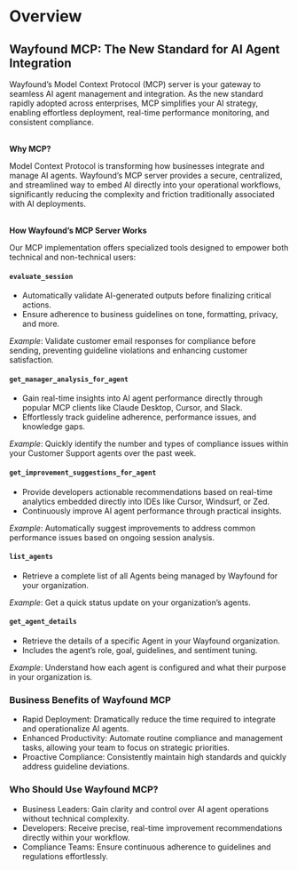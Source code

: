 # Overview

## Wayfound MCP: The New Standard for AI Agent Integration

Wayfound’s Model Context Protocol (MCP) server is your gateway to seamless AI agent management and integration. As the new standard rapidly adopted across enterprises, MCP simplifies your AI strategy, enabling effortless deployment, real-time performance monitoring, and consistent compliance.

\
**Why MCP?**

Model Context Protocol is transforming how businesses integrate and manage AI agents. Wayfound’s MCP server provides a secure, centralized, and streamlined way to embed AI directly into your operational workflows, significantly reducing the complexity and friction traditionally associated with AI deployments.

\
**How Wayfound’s MCP Server Works**

Our MCP implementation offers specialized tools designed to empower both technical and non-technical users:

#### `evaluate_session`

* Automatically validate AI-generated outputs before finalizing critical actions.
* Ensure adherence to business guidelines on tone, formatting, privacy, and more.

_Example_: Validate customer email responses for compliance before sending, preventing guideline violations and enhancing customer satisfaction.

#### `get_manager_analysis_for_agent`

* Gain real-time insights into AI agent performance directly through popular MCP clients like Claude Desktop, Cursor, and Slack.
* Effortlessly track guideline adherence, performance issues, and knowledge gaps.

_Example_: Quickly identify the number and types of compliance issues within your Customer Support agents over the past week.

#### `get_improvement_suggestions_for_agent`

* Provide developers actionable recommendations based on real-time analytics embedded directly into IDEs like Cursor, Windsurf, or Zed.
* Continuously improve AI agent performance through practical insights.

_Example_: Automatically suggest improvements to address common performance issues based on ongoing session analysis.

#### `list_agents`

* Retrieve a complete list of all Agents being managed by Wayfound for your organization.

_Example_: Get a quick status update on your organization’s agents.

#### `get_agent_details`

* Retrieve the details of a specific Agent in your Wayfound organization. &#x20;
* Includes the agent’s role, goal, guidelines, and sentiment tuning.

_Example_: Understand how each agent is configured and what their purpose in your organization is.

### Business Benefits of Wayfound MCP

* Rapid Deployment: Dramatically reduce the time required to integrate and operationalize AI agents.
* Enhanced Productivity: Automate routine compliance and management tasks, allowing your team to focus on strategic priorities.
* Proactive Compliance: Consistently maintain high standards and quickly address guideline deviations.

### Who Should Use Wayfound MCP?

* Business Leaders: Gain clarity and control over AI agent operations without technical complexity.
* Developers: Receive precise, real-time improvement recommendations directly within your workflow.
* Compliance Teams: Ensure continuous adherence to guidelines and regulations effortlessly.
